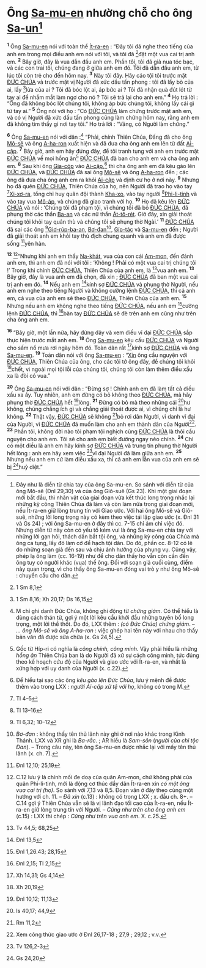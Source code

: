 # Ông [Sa-mu-en]() nhường chỗ cho ông [Sa-un]()[^1]
<sup><b>1</b></sup> Ông [Sa-mu-en]() nói với toàn thể [Ít-ra-en]() : “Đây tôi đã nghe theo tiếng của anh em trong mọi điều anh em nói với tôi, và tôi đã [^1*]đặt một vua cai trị anh em. <sup><b>2</b></sup> Bây giờ, đây là vua dẫn đầu anh em. Phần tôi, tôi đã già nua tóc bạc, và các con trai tôi, chúng đang ở giữa anh em đó. Tôi đã dẫn đầu anh em, từ lúc tôi còn trẻ cho đến hôm nay. <sup><b>3</b></sup> Này tôi đây. Hãy cáo tội tôi trước mặt [ĐỨC CHÚA]() và trước mặt vị Người đã xức dầu tấn phong : tôi đã lấy bò của ai, lấy [^2*]lừa của ai ? Tôi đã bóc lột ai, áp bức ai ? Tôi đã nhận quà đút lót từ tay ai để nhắm mắt làm ngơ cho nó ? Tôi sẽ trả lại cho anh em.” <sup><b>4</b></sup> Họ trả lời : “Ông đã không bóc lột chúng tôi, không áp bức chúng tôi, không lấy cái gì từ tay ai.” <sup><b>5</b></sup> Ông nói với họ : “Có [ĐỨC CHÚA]() làm chứng trước mặt anh em, và có vị Người đã xức dầu tấn phong cũng làm chứng hôm nay, rằng anh em đã không tìm thấy gì nơi tay tôi.” Họ trả lời : “Vâng, có Người làm chứng.”

<sup><b>6</b></sup> Ông [Sa-mu-en]() nói với dân :[^2] “Phải, chính Thiên Chúa, Đấng đã cho ông [Mô-sê]() và ông [A-ha-ron]() xuất hiện và đã đưa cha ông anh em lên từ đất [Ai-cập](). <sup><b>7</b></sup> Bây giờ, anh em hãy đứng đây, để tôi tranh tụng với anh em trước mặt [ĐỨC CHÚA]() về mọi hồng ân[^3] [ĐỨC CHÚA]() đã ban cho anh em và cha ông anh em. <sup><b>8</b></sup> Sau khi ông [Gia-cóp]() vào [Ai-cập](),[^4] thì cha ông anh em đã kêu gào lên [ĐỨC CHÚA](), và [ĐỨC CHÚA]() đã sai ông [Mô-sê]() và ông [A-ha-ron]() đến ; các ông đã đưa cha ông anh em ra khỏi [Ai-cập]() và định cư họ ở nơi này. <sup><b>9</b></sup> Nhưng họ đã quên [ĐỨC CHÚA](), Thiên Chúa của họ, nên Người đã trao họ vào tay [^3*][Xi-xơ-ra](), tổng chỉ huy quân đội thành [Kha-xo](), vào tay người [^4*][Phi-li-tinh]() và vào tay vua [Mô-áp](), và chúng đã giao tranh với họ. <sup><b>10</b></sup> Họ đã kêu lên [ĐỨC CHÚA]() và nói : ‘Chúng tôi đã phạm tội, vì chúng tôi đã bỏ [ĐỨC CHÚA](), đã phụng thờ các thần [Ba-an]() và các nữ thần [Át-tô-rét](). Giờ đây, xin giải thoát chúng tôi khỏi tay quân thù và chúng tôi sẽ phụng thờ Ngài.’ <sup><b>11</b></sup> [ĐỨC CHÚA]() đã sai các ông [^5*][Giơ-rúp-ba-an](), [Bơ-đan]()[^5], [Gíp-tác]() và [Sa-mu-en]() đến ; Người đã giải thoát anh em khỏi tay thù địch chung quanh và anh em đã được sống [^6*]yên hàn.

<sup><b>12</b></sup> [^6]“Nhưng khi anh em thấy [Na-khát](), vua của con cái [Am-mon](), đến đánh anh em, thì anh em đã nói với tôi : ‘Không ! Phải có một vua cai trị chúng tôi !’ Trong khi chính [ĐỨC CHÚA](), Thiên Chúa của anh em, là [^7*]vua anh em. <sup><b>13</b></sup> Bây giờ, đây là vua anh em đã chọn, đã xin ; [ĐỨC CHÚA]() đã ban một vua cai trị anh em đó. <sup><b>14</b></sup> Nếu anh em [^8*]kính sợ [ĐỨC CHÚA]() và phụng thờ Người, nếu anh em nghe theo tiếng Người và không cưỡng lệnh [ĐỨC CHÚA](), thì cả anh em, cả vua của anh em sẽ theo [ĐỨC CHÚA](), Thiên Chúa của anh em. <sup><b>15</b></sup> Nhưng nếu anh em không nghe theo tiếng [ĐỨC CHÚA](), nếu anh em [^9*]cưỡng lệnh [ĐỨC CHÚA](), thì [^10*]bàn tay [ĐỨC CHÚA]() sẽ đè trên anh em cũng như trên cha ông anh em.

<sup><b>16</b></sup> “Bây giờ, một lần nữa, hãy đứng đây và xem điều vĩ đại [ĐỨC CHÚA]() sắp thực hiện trước mắt anh em. <sup><b>18</b></sup> Ông [Sa-mu-en]() kêu cầu [ĐỨC CHÚA]() và Người cho sấm nổ mưa rơi ngày hôm đó. Toàn dân rất [^12*]kính sợ [ĐỨC CHÚA]() và ông [Sa-mu-en](). <sup><b>19</b></sup> Toàn dân nói với ông [Sa-mu-en]() : “[Xin]() ông cầu nguyện với [ĐỨC CHÚA](), Thiên Chúa của ông, cho các tôi tớ ông đây, để chúng tôi khỏi [^13*]chết, vì ngoài mọi tội lỗi của chúng tôi, chúng tôi còn làm thêm điều xấu xa là đòi có vua.”

<sup><b>20</b></sup> Ông [Sa-mu-en]() nói với dân : “Đừng sợ ! Chính anh em đã làm tất cả điều xấu xa ấy. Tuy nhiên, anh em đừng có bỏ không theo [ĐỨC CHÚA](), mà hãy phụng thờ [ĐỨC CHÚA]() hết [^14*]lòng. <sup><b>21</b></sup> Đừng có bỏ mà theo những cái [^15*]hư không, chúng chẳng ích gì và chẳng giải thoát được ai, vì chúng chỉ là hư không. <sup><b>22</b></sup> Thật vậy, [ĐỨC CHÚA]() sẽ không [^16*]bỏ rơi dân Người, vì danh vĩ đại của Người, vì [ĐỨC CHÚA]() đã muốn làm cho anh em thành dân của Người[^8]. <sup><b>23</b></sup> Phần tôi, không đời nào tôi phạm tội nghịch cùng [ĐỨC CHÚA]() là thôi cầu nguyện cho anh em. Tôi sẽ cho anh em biết đường ngay nẻo chính. <sup><b>24</b></sup> Chỉ có một điều là anh em hãy kính sợ [ĐỨC CHÚA]() và trung tín phụng thờ Người hết lòng : anh em hãy xem việc [^17*]vĩ đại Người đã làm giữa anh em. <sup><b>25</b></sup> Nhưng nếu anh em cứ làm điều xấu xa, thì cả anh em lẫn vua của anh em sẽ bị [^18*]huỷ diệt.”

[^1]: Đây như là diễn từ chia tay của ông Sa-mu-en. So sánh với diễn từ của ông Mô-sê (Đnl 29,30) và của ông Giô-suê (Gs 23). Khi một giai đoạn mới bắt đầu, thì nhân vật của giai đoạn vừa kết thúc long trọng nhắc lại những kỳ công Thiên Chúa đã làm và còn làm nữa trong giai đoạn mới, nếu Ít-ra-en giữ lòng trung tín với Giao ước. Với hai ông Mô-sê và Giô-suê, những lời long trọng này có kèm theo việc tái lập giao ước (x. Đnl 31 và Gs 24) ; với ông Sa-mu-en ở đây thì cc. 7-15 chỉ ám chỉ việc đó. Nhưng diễn từ này còn có yếu tố kém vui là ông Sa-mu-en chia tay với những lời gạn hỏi, thách dân bắt tội ông, và những kỳ công của Chúa mà ông ca tụng, lấy đó làm cớ để hạch tội dân. Do đó, phần cc. 8-12 có lẽ do những soạn giả đến sau và chịu ảnh hưởng của phụng vụ. Cũng vậy, phép lạ ông làm (cc. 16-19) như để cho dân thấy họ vẫn còn cần đến ông tuy có người khác (vua) thế ông. Đối với soạn giả cuối cùng, điểm này quan trọng, vì cho thấy ông Sa-mu-en đóng vai trò y như ông Mô-sê : chuyển cầu cho dân.
[^2]: M chỉ ghi danh Đức Chúa, không ghi động từ *chứng giám*. Có thể hiểu là dùng cách thán từ, gợi ý một lời kêu cầu khởi đầu những tuyên bố long trọng, một lời thề thốt. Do đó, LXX thêm : *(có Đức Chúa) chứng giám*. – *... ông Mô-sê và ông A-ha-ron* : việc ghép hai tên này với nhau cho thấy bản văn đã được sửa chữa (x. Gs 24,5).
[^3]: Gốc từ Híp-ri có nghĩa là *công chính, công minh*. Vậy phải hiểu là những *hồng ân* Thiên Chúa ban là do Người đã xử sự cách công minh, tức đúng theo kế hoạch cứu độ của Người và giao ước với Ít-ra-en, và nhất là xứng hợp với uy danh của Người (x. c.22).
[^4]: Để hiểu tại sao các ông *kêu gào lên Đức Chúa*, lưu ý mệnh đề được thêm vào trong LXX : *người Ai-cập xử tệ với họ*, không có trong M.
[^5]: *Bơ-đan* : không thấy tên thủ lãnh này ghi ở nơi nào khác trong Kinh Thánh. LXX và XR ghi là *Ba-rắc*. ; AR hiểu là *Sam-sôn* (*người của chi tộc Đan*). – Trong câu này, tên ông Sa-mu-en được nhắc lại với mấy tên thủ lãnh (x. ch. 7).
[^6]: C.12 lưu ý là chính mối đe doạ của quân Am-mon, chứ không phải của quân Phi-li-tinh, mới là động cơ thúc đẩy dân Ít-ra-en xin *có một ông vua cai trị (họ)*. So sánh với 7,13 và 8,5. Đoạn văn ở đây theo cùng một hướng với ch. 11. – *Đã xin* (c.13) : không có trong LXX ; x. đầu ch. 8+. – C.14 gợi ý Thiên Chúa vẫn sẽ là vị lãnh đạo tối cao của Ít-ra-en, nếu Ít-ra-en giữ lòng trung tín với Người. – *Cũng như trên cha ông anh em* (c.15) : LXX thì chép : *Cũng như trên vua anh em*. X. c.25.
[^8]: Xem công thức giao ước ở Đnl 26,17-18 ; 27,9 ; 29,12 ; v.v.
[^1*]: 1 Sm 8,1
[^2*]: 1 Sm 8,16; Xh 20,17; Ds 16,15
[^3*]: Tl 4–5
[^4*]: Tl 13–16
[^5*]: Tl 6,32; 10–12
[^6*]: Đnl 12,10; 25,19
[^7*]: Tv 44,5; 68,25
[^8*]: Đnl 13,5
[^9*]: Đnl 1,26.43; 28,15
[^10*]: Đnl 2,15; Tl 2,15
[^12*]: Xh 14,31; Gs 4,14
[^13*]: Xh 20,19
[^14*]: Đnl 10,12; 11,13
[^15*]: Is 40,17; 44,9
[^16*]: Rm 11,2
[^17*]: Tv 126,2-3
[^18*]: Gs 24,20